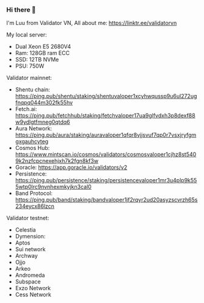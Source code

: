 ### Hi there 👋

I'm Luu from Validator VN, All about me: https://linktr.ee/validatorvn

My local server:
- Dual Xeon E5 2680V4
- Ram: 128GB ram ECC
- SSD: 12TB NVMe
- PSU: 750W

Validator mainnet: 
- Shentu chain: https://ping.pub/shentu/staking/shentuvaloper1xcyhwqussp9u6ul272ugfnqpq044m302fk55hv
- Fetch.ai: https://ping.pub/fetchhub/staking/fetchvaloper17ua9glfvdxh3p8dexf88w9ydlgtfmneg0qtdq6
- Aura Network: https://ping.pub/aura/staking/auravaloper1qfqr8vjjsvuf7qp0r7vsxjryfgmgxgauhcyteg
- Cosmos Hub: https://www.mintscan.io/cosmos/validators/cosmosvaloper1cjhz8st5409k2nzfcpcnexehjxh7k2fgn8kf3w
- Goracle: https://app.goracle.io/validators/v2
- Persistence: https://ping.pub/persistence/staking/persistencevaloper1mr3u4plp9k555wtp0lrc9nvnhexmkyjkn3cal0
- Band Protocol: https://ping.pub/band/staking/bandvaloper1jf2rqyr2ud20asyzscvrzh65s234eycx86lzcn
  
Validator testnet:
- Celestia
- Dymension: 
- Aptos
- Sui network
- Archway
- Ojjo
- Arkeo
- Andromeda
- Subspace
- Exzo Network
- Cess Network
